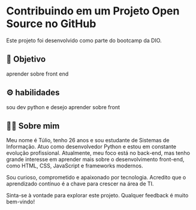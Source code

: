 # Contribuindo em um Projeto Open Source no GitHub

Este projeto foi desenvolvido como parte do bootcamp da DIO.
## 📌 Objetivo
aprender sobre front end

## ⚙️ habilidades

sou dev python e desejo aprender sobre front 

## 🙋‍♂️ Sobre mim

Meu nome é Túlio, tenho 26 anos e sou estudante de Sistemas de Informação. Atuo como desenvolvedor Python e estou em constante evolução profissional. Atualmente, meu foco está no back-end, mas tenho grande interesse em aprender mais sobre o desenvolvimento front-end, como HTML, CSS, JavaScript e frameworks modernos.

Sou curioso, comprometido e apaixonado por tecnologia. Acredito que o aprendizado contínuo é a chave para crescer na área de TI.

Sinta-se à vontade para explorar este projeto. Qualquer feedback é muito bem-vindo!


